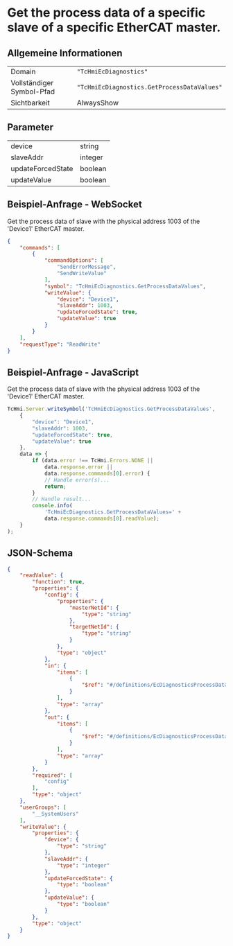# Get the process data of a specific slave of a specific EtherCAT master.

## Allgemeine Informationen

|  |  |
| - | - |
| Domain | `"TcHmiEcDiagnostics"` |
| Vollständiger Symbol-Pfad | `"TcHmiEcDiagnostics.GetProcessDataValues"` |
| Sichtbarkeit | AlwaysShow |

## Parameter

|  |  |
| - | - |
| device | string |
| slaveAddr | integer |
| updateForcedState | boolean |
| updateValue | boolean |

## Beispiel-Anfrage - WebSocket

Get the process data of slave with the physical address 1003 of the 'Device1' EtherCAT master.
```json
{
    "commands": [
        {
            "commandOptions": [
                "SendErrorMessage",
                "SendWriteValue"
            ],
            "symbol": "TcHmiEcDiagnostics.GetProcessDataValues",
            "writeValue": {
                "device": "Device1",
                "slaveAddr": 1003,
                "updateForcedState": true,
                "updateValue": true
            }
        }
    ],
    "requestType": "ReadWrite"
}
```

## Beispiel-Anfrage - JavaScript

Get the process data of slave with the physical address 1003 of the 'Device1' EtherCAT master.
```javascript
TcHmi.Server.writeSymbol('TcHmiEcDiagnostics.GetProcessDataValues',
    {
        "device": "Device1",
        "slaveAddr": 1003,
        "updateForcedState": true,
        "updateValue": true
    },
    data => {
        if (data.error !== TcHmi.Errors.NONE ||
            data.response.error ||
            data.response.commands[0].error) {
            // Handle error(s)...
            return;
        }
        // Handle result...
        console.info(
            'TcHmiEcDiagnostics.GetProcessDataValues=' +
            data.response.commands[0].readValue);
    }
);
```

## JSON-Schema

```json
{
    "readValue": {
        "function": true,
        "properties": {
            "config": {
                "properties": {
                    "masterNetId": {
                        "type": "string"
                    },
                    "targetNetId": {
                        "type": "string"
                    }
                },
                "type": "object"
            },
            "in": {
                "items": [
                    {
                        "$ref": "#/definitions/EcDiagnosticsProcessDataInOutValues"
                    }
                ],
                "type": "array"
            },
            "out": {
                "items": [
                    {
                        "$ref": "#/definitions/EcDiagnosticsProcessDataInOutValues"
                    }
                ],
                "type": "array"
            }
        },
        "required": [
            "config"
        ],
        "type": "object"
    },
    "userGroups": [
        "__SystemUsers"
    ],
    "writeValue": {
        "properties": {
            "device": {
                "type": "string"
            },
            "slaveAddr": {
                "type": "integer"
            },
            "updateForcedState": {
                "type": "boolean"
            },
            "updateValue": {
                "type": "boolean"
            }
        },
        "type": "object"
    }
}
```
